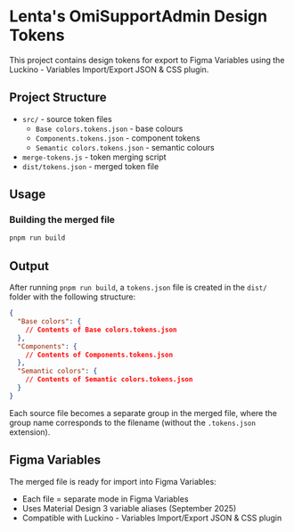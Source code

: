 # Lenta's OmiSupportAdmin Design Tokens

This project contains design tokens for export to Figma Variables using the Luckino - Variables Import/Export JSON & CSS plugin.

## Project Structure

- `src/` - source token files
  - `Base colors.tokens.json` - base colours
  - `Components.tokens.json` - component tokens
  - `Semantic colors.tokens.json` - semantic colours
- `merge-tokens.js` - token merging script
- `dist/tokens.json` - merged token file

## Usage

### Building the merged file

```bash
pnpm run build
```

## Output

After running `pnpm run build`, a `tokens.json` file is created in the `dist/` folder with the following structure:

```json
{
  "Base colors": {
    // Contents of Base colors.tokens.json
  },
  "Components": {
    // Contents of Components.tokens.json
  },
  "Semantic colors": {
    // Contents of Semantic colors.tokens.json
  }
}
```

Each source file becomes a separate group in the merged file, where the group name corresponds to the filename (without the `.tokens.json` extension).

## Figma Variables

The merged file is ready for import into Figma Variables:
- Each file = separate mode in Figma Variables
- Uses Material Design 3 variable aliases (September 2025)
- Compatible with Luckino - Variables Import/Export JSON & CSS plugin
